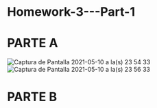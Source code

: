 # Homework-3---Part-1
# PARTE A
![Captura de Pantalla 2021-05-10 a la(s) 23 54 33](https://user-images.githubusercontent.com/69252038/117756161-a5154e80-b1eb-11eb-8a86-6ffe9bbadf6a.png)
![Captura de Pantalla 2021-05-10 a la(s) 23 56 33](https://user-images.githubusercontent.com/69252038/117756170-a8103f00-b1eb-11eb-8293-29e3f3281ed4.png)
# PARTE B
